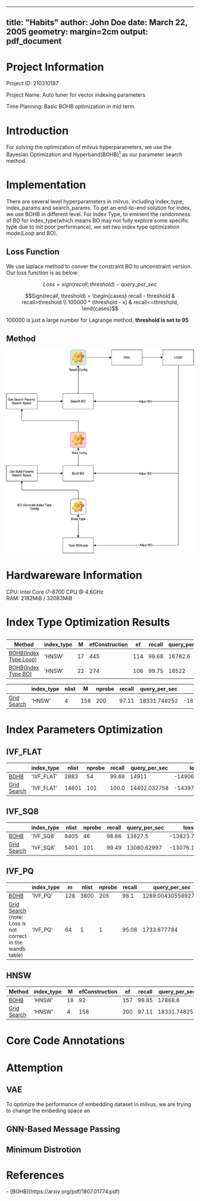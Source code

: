 <!--
 * @Author: Xiang Pan
 * @Date: 2021-09-25 18:53:15
 * @LastEditTime: 2021-09-25 20:13:16
 * @LastEditors: Xiang Pan
 * @Description: 
 * @FilePath: /docs/final_report.md
 * xiangpan@nyu.edu
-->
---
title: "Habits"
author: John Doe
date: March 22, 2005
geometry: margin=2cm
output: pdf_document
---

# Project Information

Project ID: 210310187

Project Name: Auto tuner for vector indexing parameters

Time Planning: Basic BOHB optimization in mid term.

# Introduction
For solving the optimization of milvus hyperparameters, we use the Bayesian Optimization and Hyperband(BOHB)[<sup>1</sup>](#refer-anchor-1) as our parameter search method.

# Implementation
There are several level hyperparameters in milvus, including index_type, index_params and search_params.
To get an end-to-end solution for index, we use BOHB in different level. For Index Type, to eminent the randomness of BO for index_type(which means BO may not fully explore some specific type due to init poor performance), we set two index type optimization mode(Loop and BO).

## Loss Function
We use laplace method to conver the constraint BO to unconstraint version.
Our loss function is as below:  

$$ Loss = sign(recall, threshold) - query\_per\_sec $$

$$Sign(recall, threshold) = 
\begin{cases}  
recall - threshold & recall>threshold \\
100000 * (threshold - x) & recall<=threshold,
\end{cases}$$

100000 is just a large number for Lagrange method, **threshold is set to 95**.

## Method 
![Model Architecture](./figures/flow.png)


# Hardwareware Information
CPU: Intel Core i7-8700 CPU @ 4.6GHz  
RAM: 2182MiB / 32083MiB


# Index Type Optimization Results

## 

| Method                                                                 | index_type | M  | efConstruction | ef  | recall | query_per_sec | loss     |
|------------------------------------------------------------------------|------------|----|----------------|-----|--------|---------------|----------|
| [BOHB(Index Type Loop)](https://wandb.ai/xiang-pan/HOBO/runs/14pnimgi) | 'HNSW'     | 17 | 445            | 114 | 99.68  | 16782.6       | -16777.9 |
| [BOHB(Index Type BO)](https://wandb.ai/xiang-pan/HOBO/runs/13jdknsy)   | 'HNSW'     | 22 | 274            | 106 | 99.75  | 18522         | -18517.2 |

|                                                              | index_type | nlist | M   | nprobe | recall | query_per_sec | loss          |
|--------------------------------------------------------------|------------|-------|-----|--------|--------|---------------|---------------|
| [Grid Search](https://wandb.ai/xiang-pan/HOBO/runs/3vdvm6gs) | 'HNSW'     | 4     | 158 | 200    | 97.11  | 18331.748252  | -18329.638252 |



# Index Parameters Optimization


## IVF_FLAT

|                                                              | index_type | nlist | nprobe | recall | query_per_sec | loss          |
|--------------------------------------------------------------|------------|-------|--------|--------|---------------|---------------|
| [BOHB](https://wandb.ai/xiang-pan/HOBO/runs/9ughlu3l)        | 'IVF_FLAT' | 2883  | 54     | 99.68  | 14911         | -14906.3      |
| [Grid Search](https://wandb.ai/xiang-pan/HOBO/runs/22n2lk07) | 'IVF_FLAT' | 14601 | 101    | 100.0  | 14402.032758  | -14397.032758 |

## IVF_SQ8
|                                                              | index_type | nlist | nprobe | recall | query_per_sec | loss         |
|--------------------------------------------------------------|------------|-------|--------|--------|---------------|--------------|
| [BOHB](https://wandb.ai/xiang-pan/HOBO/runs/2hnt39qn)        | 'IVF_SQ8'  | 8405  | 46     | 98.86  | 13827.5       | -13823.7     |
| [Grid Search](https://wandb.ai/xiang-pan/HOBO/runs/26z6cea5) | 'IVF_SQ8'  | 5401  | 101    | 99.49  | 13080.62997   | -13076.13997 |

## IVF_PQ
|                                                                                                             | index_type | m   | nlist | nprobe | recall | query_per_sec      | loss                |
|-------------------------------------------------------------------------------------------------------------|------------|-----|-------|--------|--------|--------------------|---------------------|
| [BOHB](https://wandb.ai/xiang-pan/HOBO/runs/2hh95hjr)                                                       | 'IVF_PQ'   | 128 | 3800  | 205    | 98.1   | 1289.0043055892756 | -1285.9043055892757 |
| [Grid Search](https://wandb.ai/xiang-pan/HOBO/runs/2hh95hjr) (note: Loss is not correct in the wandb table) | 'IVF_PQ'   | 64  | 1     | 1      | 95.08  | 1733.677784        | -7629.256438        |


## HNSW
| Method                                                       | index_type | M  | efConstruction | ef  | recall | query_per_sec | loss          |
|--------------------------------------------------------------|------------|----|----------------|-----|--------|---------------|---------------|
| [BOHB](https://wandb.ai/xiang-pan/HOBO/runs/1gkilnbh)        | 'HNSW'     | 18 | 92             | 157 | 99.85  | 17868.6       | -17863.8      |
| [Grid Search](https://wandb.ai/xiang-pan/HOBO/runs/3vdvm6gs) | 'HNSW'     | 4  | 158            | 200 | 97.11  | 18331.748252  | -18329.638252 |



# Core Code Annotations
## 

# Attemption
## VAE
To optimize the performance of embedding dataset in milvus, we are trying to change the embeding space an

## GNN-Based Message Passing


##  Minimum Distrotion



# References
<div id="refer-anchor-1"></div>
- [BOHB](https://arxiv.org/pdf/1807.01774.pdf)